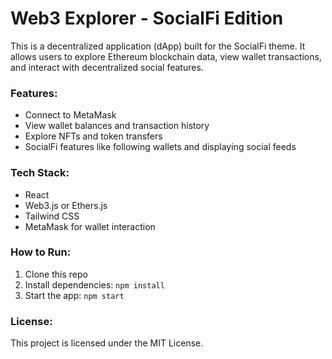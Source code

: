 # Web3 Explorer - SocialFi Edition

This is a decentralized application (dApp) built for the SocialFi theme. It allows users to explore Ethereum blockchain data, view wallet transactions, and interact with decentralized social features.

### Features:
- Connect to MetaMask
- View wallet balances and transaction history
- Explore NFTs and token transfers
- SocialFi features like following wallets and displaying social feeds

### Tech Stack:
- React
- Web3.js or Ethers.js
- Tailwind CSS
- MetaMask for wallet interaction

### How to Run:
1. Clone this repo
2. Install dependencies: `npm install`
3. Start the app: `npm start`

### License:
This project is licensed under the MIT License.
